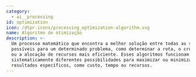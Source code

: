 ```yaml
---
category:
  - ai__processing
id: optimization
icon: /dtpr-icons/processing_optimization-algorithm.svg
name: Algoritmo de otimização
description: >-
  Um processo matemático que encontra a melhor solução entre todas as soluções
  possíveis para um determinado problema, como determinar a rota, o cronograma
  ou a alocação de recursos mais eficiente. Esses algoritmos funcionam avaliando
  sistematicamente diferentes possibilidades para maximizar ou minimizar
  resultados específicos, como custo, tempo ou recursos.
---
```


